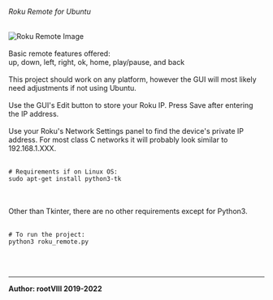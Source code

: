 ###### Roku Remote for Ubuntu
<img src="https://user-images.githubusercontent.com/30498791/184050715-1d6bcd20-a6bb-4d55-ad3b-defe162595dc.png" alt="Roku Remote Image">
<br>
<br>
Basic remote features offered:<br>
up, down, left, right, ok, home, play/pause, and back
<br>
<br>
This project should work on any platform, however the GUI will most
likely need adjustments if not using Ubuntu.
<br>
<br>
Use the GUI's Edit button to store your Roku IP. Press Save after
entering the IP address.
<br><br>
Use your Roku's Network Settings panel to find the device's private IP address.
For most class C networks it will probably look similar to 192.168.1.XXX.
<br>
<br>
<pre><code># Requirements if on Linux OS:
sudo apt-get install python3-tk</code></pre>
<br>
<br>
Other than Tkinter, there are no other requirements except for Python3.
<br>
<br>
<pre><code># To run the project:
python3 roku_remote.py</code></pre>
<br>
<br>
<hr>
<b>Author: rootVIII 2019-2022</b><br>
